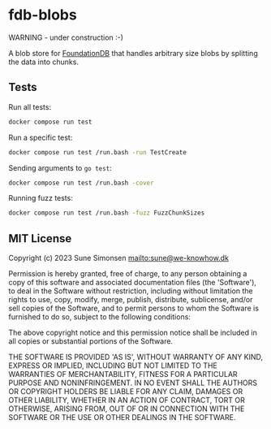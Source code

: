 # fdb-blobs

WARNING - under construction :-)

A blob store for [FoundationDB](https://www.foundationdb.org/) that handles
arbitrary size blobs by splitting the data into chunks.

## Tests

Run all tests:

```sh
docker compose run test
```

Run a specific test:

```sh
docker compose run test /run.bash -run TestCreate
```

Sending arguments to `go test`:

```sh
docker compose run test /run.bash -cover
```

Running fuzz tests:

```sh
docker compose run test /run.bash -fuzz FuzzChunkSizes
```

## MIT License

Copyright (c) 2023 Sune Simonsen <mailto:sune@we-knowhow.dk>

Permission is hereby granted, free of charge, to any person obtaining
a copy of this software and associated documentation files (the
'Software'), to deal in the Software without restriction, including
without limitation the rights to use, copy, modify, merge, publish,
distribute, sublicense, and/or sell copies of the Software, and to
permit persons to whom the Software is furnished to do so, subject to
the following conditions:

The above copyright notice and this permission notice shall be
included in all copies or substantial portions of the Software.

THE SOFTWARE IS PROVIDED 'AS IS', WITHOUT WARRANTY OF ANY KIND,
EXPRESS OR IMPLIED, INCLUDING BUT NOT LIMITED TO THE WARRANTIES OF
MERCHANTABILITY, FITNESS FOR A PARTICULAR PURPOSE AND
NONINFRINGEMENT. IN NO EVENT SHALL THE AUTHORS OR COPYRIGHT HOLDERS BE
LIABLE FOR ANY CLAIM, DAMAGES OR OTHER LIABILITY, WHETHER IN AN ACTION
OF CONTRACT, TORT OR OTHERWISE, ARISING FROM, OUT OF OR IN CONNECTION
WITH THE SOFTWARE OR THE USE OR OTHER DEALINGS IN THE SOFTWARE.
